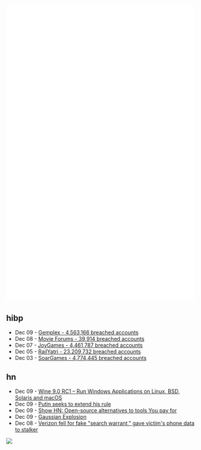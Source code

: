 ![Metrics](https://raw.githubusercontent.com/phixion/phixion/master/metrics.svg)

## hibp

<!--
for https://github.com/phixion/phixion/blob/main/.github/workflows/feeds.yml
-->
<!--START_SECTION:haveibeenpwnd-->
- Dec 09 - [Gemplex - 4,563,166 breached accounts](https://haveibeenpwned.com/PwnedWebsites#Gemplex)
- Dec 08 - [Movie Forums - 39,914 breached accounts](https://haveibeenpwned.com/PwnedWebsites#MovieForums)
- Dec 07 - [JoyGames - 4,461,787 breached accounts](https://haveibeenpwned.com/PwnedWebsites#JoyGames)
- Dec 05 - [RailYatri - 23,209,732 breached accounts](https://haveibeenpwned.com/PwnedWebsites#RailYatri)
- Dec 03 - [SoarGames - 4,774,445 breached accounts](https://haveibeenpwned.com/PwnedWebsites#SoarGames)
<!--END_SECTION:haveibeenpwnd-->

## hn

<!--
for https://github.com/phixion/phixion/blob/main/.github/workflows/feeds.yml
-->
<!--START_SECTION:hn-->
- Dec 09 - [Wine 9.0 RC1 – Run Windows Applications on Linux, BSD, Solaris and macOS](https://www.winehq.org/announce/9.0-rc1)
- Dec 09 - [Putin seeks to extend his rule](https://www.npr.org/2023/12/08/1218154464/putin-russia-presidential-elections)
- Dec 09 - [Show HN: Open-source alternatives to tools You pay for](https://osssoftware.org/)
- Dec 09 - [Gaussian Explosion](https://aras-p.info/blog/2023/12/08/Gaussian-explosion/)
- Dec 08 - [Verizon fell for fake "search warrant," gave victim's phone data to stalker](https://arstechnica.com/tech-policy/2023/12/verizon-fell-for-fake-search-warrant-gave-victims-phone-data-to-stalker/)
<!--END_SECTION:hn-->

<!--
for https://yhype.me
-->
![](https://hit.yhype.me/github/profile?user_id=13013670)
